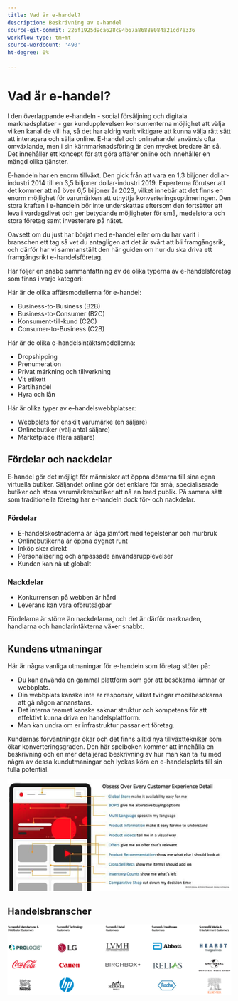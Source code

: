 ```yaml
---
title: Vad är e-handel?
description: Beskrivning av e-handel
source-git-commit: 226f1925d9ca628c94b67a86888084a21cd7e336
workflow-type: tm+mt
source-wordcount: '490'
ht-degree: 0%

---
```



# Vad är e-handel?

I den överlappande e-handeln - social försäljning och digitala marknadsplatser - ger kundupplevelsen konsumenterna möjlighet att välja vilken kanal de vill ha, så det har aldrig varit viktigare att kunna välja rätt sätt att interagera och sälja online. E-handel och onlinehandel används ofta omväxlande, men i sin kärnmarknadsföring är den mycket bredare än så. Det innehåller ett koncept för att göra affärer online och innehåller en mängd olika tjänster.

E-handeln har en enorm tillväxt. Den gick från att vara en 1,3 biljoner dollar-industri 2014 till en 3,5 biljoner dollar-industri 2019. Experterna förutser att det kommer att nå över 6,5 biljoner år 2023, vilket innebär att det finns en enorm möjlighet för varumärken att utnyttja konverteringsoptimeringen. Den stora kraften i e-handeln bör inte underskattas eftersom den fortsätter att leva i vardagslivet och ger betydande möjligheter för små, medelstora och stora företag samt investerare på nätet.

Oavsett om du just har börjat med e-handel eller om du har varit i branschen ett tag så vet du antagligen att det är svårt att bli framgångsrik, och därför har vi sammanställt den här guiden om hur du ska driva ett framgångsrikt e-handelsföretag.

Här följer en snabb sammanfattning av de olika typerna av e-handelsföretag som finns i varje kategori:

Här är de olika affärsmodellerna för e-handel:

- Business-to-Business (B2B)
- Business-to-Consumer (B2C)
- Konsument-till-kund (C2C)
- Consumer-to-Business (C2B)

Här är de olika e-handelsintäktsmodellerna:

- Dropshipping
- Prenumeration
- Privat märkning och tillverkning
- Vit etikett
- Partihandel
- Hyra och lån

Här är olika typer av e-handelswebbplatser:

- Webbplats för enskilt varumärke (en säljare)
- Onlinebutiker (välj antal säljare)
- Marketplace (flera säljare)

## Fördelar och nackdelar

E-handel gör det möjligt för människor att öppna dörrarna till sina egna virtuella butiker. Säljandet online gör det enklare för små, specialiserade butiker och stora varumärkesbutiker att nå en bred publik. På samma sätt som traditionella företag har e-handeln dock för- och nackdelar.

### Fördelar

- E-handelskostnaderna är låga jämfört med tegelstenar och murbruk
- Onlinebutikerna är öppna dygnet runt
- Inköp sker direkt
- Personalisering och anpassade användarupplevelser
- Kunden kan nå ut globalt

### Nackdelar

- Konkurrensen på webben är hård
- Leverans kan vara oförutsägbar

Fördelarna är större än nackdelarna, och det är därför marknaden, handlarna och handlarintäkterna växer snabbt.

## Kundens utmaningar

Här är några vanliga utmaningar för e-handeln som företag stöter på:

- Du kan använda en gammal plattform som gör att besökarna lämnar er webbplats.
- Din webbplats kanske inte är responsiv, vilket tvingar mobilbesökarna att gå någon annanstans.
- Det interna teamet kanske saknar struktur och kompetens för att effektivt kunna driva en handelsplattform.
- Man kan undra om er infrastruktur passar ert företag.

Kundernas förväntningar ökar och det finns alltid nya tillväxttekniker som ökar konverteringsgraden. Den här spelboken kommer att innehålla en beskrivning och en mer detaljerad beskrivning av hur man kan ta itu med några av dessa kundutmaningar och lyckas köra en e-handelsplats till sin fulla potential.

![Fördelarna med e-handelsteknik](../../assets/playbooks/commerce-tech.png)

## Handelsbranscher

![Fördelarna med e-handelsteknik](../../assets/playbooks/commerce-industries.png)
